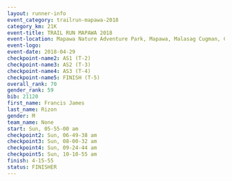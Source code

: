 ```yaml
---
layout: runner-info 
event_category: trailrun-mapawa-2018 
category_km: 21K 
event-title: TRAIL RUN MAPAWA 2018 
event-location: Mapawa Nature Adventure Park, Mapawa, Malasag Cugman, Cagayan de Oro Philippines 
event-logo: 
event-date: 2018-04-29 
checkpoint-name2: AS1 (T-2) 
checkpoint-name3: AS2 (T-3) 
checkpoint-name4: AS3 (T-4) 
checkpoint-name5: FINISH (T-5) 
overall_rank: 70
gender_rank: 59
bib: 21120
first_name: Francis James
last_name: Rizon
gender: M
team_name: None
start: Sun, 05-55-00 am
checkpoint2: Sun, 06-49-38 am
checkpoint3: Sun, 08-00-32 am
checkpoint4: Sun, 09-24-44 am
checkpoint5: Sun, 10-10-55 am
finish: 4-15-55
status: FINISHER
---
```


